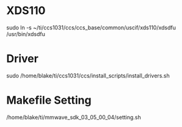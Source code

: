 # XDS110
sudo ln -s ~/ti/ccs1031/ccs/ccs_base/common/uscif/xds110/xdsdfu /usr/bin/xdsdfu

# Driver
sudo /home/blake/ti/ccs1031/ccs/install_scripts/install_drivers.sh

# Makefile Setting 
/home/blake/ti/mmwave_sdk_03_05_00_04/setting.sh